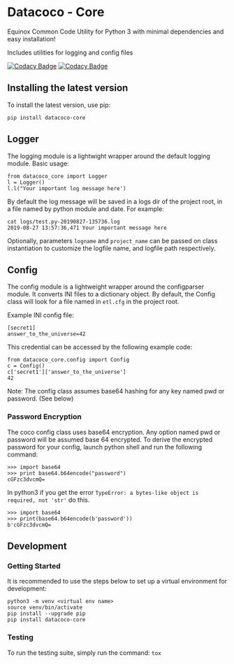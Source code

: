 # Datacoco - Core

Equinox Common Code Utility for Python 3 with minimal dependencies and easy installation!

Includes utilities for logging and config files

[![Codacy Badge](https://api.codacy.com/project/badge/Grade/d16600d5b116418496f6b98b9e02d77b)](https://www.codacy.com/manual/equinoxfitness/datacoco-core?utm_source=github.com&amp;utm_medium=referral&amp;utm_content=equinoxfitness/datacoco-core&amp;utm_campaign=Badge_Grade) [![Codacy Badge](https://api.codacy.com/project/badge/Coverage/d16600d5b116418496f6b98b9e02d77b)](https://www.codacy.com/manual/equinoxfitness/datacoco-core?utm_source=github.com&utm_medium=referral&utm_content=equinoxfitness/datacoco-core&utm_campaign=Badge_Coverage)
## Installing the latest version
To install the latest version, use pip:
```
pip install datacoco-core
```

## Logger

The logging module is a lightwight wrapper around the default logging module. Basic usage:
```
from datacoco_core import Logger
l = Logger()
l.l("Your important log message here')
```

By default the log message will be saved in a logs dir of the project root, in a file named by python module and date. For example:
```
cat logs/test.py-20190827-135736.log
2019-08-27 13:57:36,471 Your important message here
```

Optionally, parameters `logname` and `project_name` can be passed on class instantiation to
customize the logfile name, and logfile path respectively.

## Config

The config module is a lightweight wrapper around the configparser module. It converts INI files to a dictionary object.
By default, the Config class will look for a file named in `etl.cfg` in the project root.

Example INI config file:
```
[secret1]
answer_to_the_universe=42
```
This credential can be accessed by the following example code:
```
from datacoco_core.config import Config
c = Config()
c['secret1']['answer_to_the_universe']
42
```
Note: The config class assumes base64 hashing for any key named pwd or password. (See below)

### Password Encryption

The coco config class uses base64 encryption.  Any option named pwd or password will be assumed base 64 encrypted.   To derive the encrypted password for your config, launch python shell and run the following command:

```
>>> import base64
>>> print base64.b64encode("password")
cGFzc3dvcmQ=
```

In python3 if you get the error `TypeError: a bytes-like object is required, not 'str'` do this.

```
>>> import base64
>>> print(base64.b64encode(b'password'))
b'cGFzc3dvcmQ=
```

## Development

### Getting Started

It is recommended to use the steps below to set up a virtual environment for development:

```
python3 -m venv <virtual env name>
source venv/bin/activate
pip install --upgrade pip
pip install datacoco-core
```
### Testing
To run the testing suite, simply run the command: `tox`
